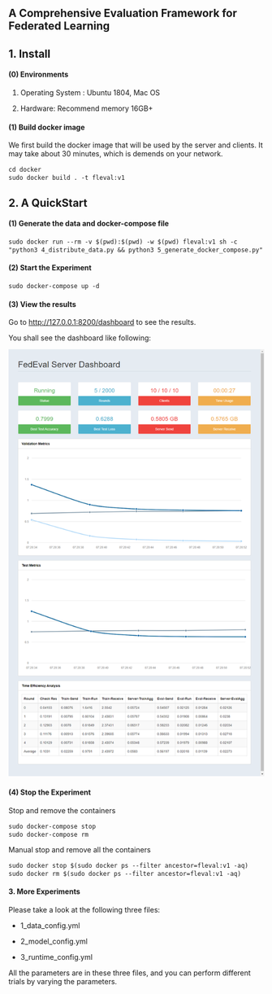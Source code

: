 ## A Comprehensive Evaluation Framework for Federated Learning

## 1. Install 

#### (0) Environments

1. Operating System : Ubuntu 1804, Mac OS

2. Hardware: Recommend memory 16GB+

#### (1) Build docker image

We first build the docker image that will be used by the server and clients. It may take about 30 minutes, which is demends on your network.

```shell script
cd docker
sudo docker build . -t fleval:v1
```

## 2. A QuickStart

#### (1) Generate the data and docker-compose file

```shell script
sudo docker run --rm -v $(pwd):$(pwd) -w $(pwd) fleval:v1 sh -c "python3 4_distribute_data.py && python3 5_generate_docker_compose.py"
```

#### (2) Start the Experiment

```shell script
sudo docker-compose up -d
```

#### (3) View the results

Go to http://127.0.0.1:8200/dashboard to see the results.

You shall see the dashboard like following:

<img src="./dashboard.png">

#### (4) Stop the Experiment

Stop and remove the containers

```shell script
sudo docker-compose stop
sudo docker-compose rm
```

Manual stop and remove all the containers

```shell script
sudo docker stop $(sudo docker ps --filter ancestor=fleval:v1 -aq)
sudo docker rm $(sudo docker ps --filter ancestor=fleval:v1 -aq)
```

#### 3. More Experiments

Please take a look at the following three files:

- 1_data_config.yml

- 2_model_config.yml

- 3_runtime_config.yml

All the parameters are in these three files, and you can perform different trials by varying the parameters.